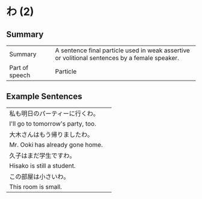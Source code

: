 # わ (2)

## Summary

<table><tr>   <td>Summary<td>   <td>A sentence final particle used in weak assertive or volitional sentences by a female speaker.</td><tr><tr>   <td>Part of speech<td>   <td>Particle</td><tr></table></table></table>

## Example Sentences

<table><tr><td>私も明日のパーティーに行くわ。<td><tr><tr><td>I'll go to tomorrow's party, too.<td><tr><tr><td>大木さんはもう帰りましたわ。<td><tr><tr><td>Mr. Ooki has already gone home.<td><tr><tr><td>久子はまだ学生ですわ。<td><tr><tr><td>Hisako is still a student.<td><tr><tr><td>この部屋は小さいわ。<td><tr><tr><td>This room is small.<td><tr></table>

